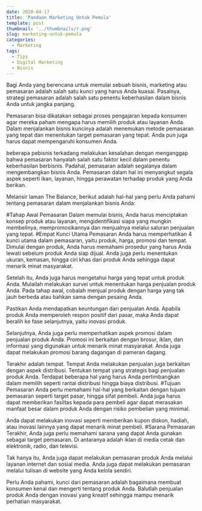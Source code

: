```yaml
---
date: 2020-04-17
title: 'Panduan Marketing Untuk Pemula'
template: post
thumbnail: '../thumbnails/r.png'
slug: marketing-untuk-pemula
categories:
  - Marketing
tags:
  - Tips
  - Digital Marketing
  - Bisnis
---
```


Bagi Anda yang berencana untuk memulai sebuah bisnis, marketing atau pemasaran adalah salah satu kunci yang harus Anda kuasai. Pasalnya, strategi pemasaran adalah salah satu penentu keberhasilan dalam bisnis Anda untuk jangka panjang.

Pemasaran bisa dikatakan sebagai proses pengajaran kepada konsumen agar mereka paham mengapa harus memilih produk atau layanan Anda. Dalam menjalankan bisnis kuncinya adalah menemukan metode pemasaran yang tepat dan menentukan target pemasaran yang tepat. Anda pun juga harus dapat mempengaruhi konsumen Anda.

beberapa pebisnis terkadang melakukan kesalahan dengan menganggap bahwa pemasaran hanyalah salah satu faktor kecil dalam penentu keberhasilan berbisnis. Padahal, pemasaran adalah segalanya dalam mengembangkan bisnis Anda. Pemasaran dalam hal ini menyangkut segala aspek seperti ikan, layanan, hingga perawatan terhadap produk yang Anda berikan.

Melansir laman The Balance, berikut adalah hal-hal yang perlu Anda pahami tentang pemasaran dalam menjalankan bisnis Anda:

#Tahap Awal Pemasaran
Dalam memulai bisnis, Anda harus menciptakan konsep produk atau layanan, mengidentifikasi siapa yang mungkin membelinya, mempromosikannya dan menjualnya melalui saluran penjualan yang tepat.
#Empat Kunci Utama Pemasaran
Anda harus memperhatikan 4 kunci utama dalam pemasaran, yaitu produk, harga, promosi dan tempat. Dimulai dengan produk, Anda harus memahami prosedur yang harus Anda lewati sebelum produk Anda siap dijual. Anda juga perlu menentukan ukuran, kemasan, hingga ciri khas dari produk Anda sehingga dapat menarik minat masyarakat.

Setelah itu, Anda juga harus mengetahui harga yang tepat untuk produk Anda. Mulailah melakukan survei untuk menentukan harga penjualan produk Anda. Pada tahap awal, cobalah menjual produk dengan harga yang tak jauh berbeda atau bahkan sama dengan pesaing Anda.

Pastikan Anda mendapatkan keuntungan dari penjualan Anda. Apabila produk Anda memperoleh respon positif dari pasar, maka Anda dapat beralih ke fase selanjutnya, yaitu inovasi produk.

Selanjutnya, Anda juga perlu memperhatikan aspek promosi dalam penjualan produk Anda. Promosi ini berkaitan dengan brosur, iklan, dan informasi yang digunakan untuk menarik minat masyarakat. Anda juga dapat melakukan promosi barang dagangan di pameran dagang.

Terakhir adalah tempat. Tempat Anda melakukan penjualan juga berkaitan dengan aspek distribusi. Tentukan tempat yang strategis bagi penjualan produk Anda. Terdapat beberapa hal yang harus Anda pertimbangkan dalam memilih seperti rantai distribusi hingga biaya distribusi.
#Tujuan Pemasaran
Anda perlu memahami hal-hal yang berkaitan dengan tujuan pemasaran seperti target pasar, hingga sifat pembeli. Anda juga harus dapat memberikan fasiltas kepada para pembeli agar dapat merasakan manfaat besar dalam produk Anda dengan risiko pembelian yang minimal.

Anda dapat melakukan inovasi seperti memberikan kupon diskon, hadiah, atau inovasi lainnya yang dapat menarik minat pembeli.
#Sarana Pemasaran
Terakhir, Anda juga perlu memahami sarana yang dapat Anda gunakan sebagai target pemasaran. Di antaranya adalah iklan di media cetak dan elektronik, radio, dan televisi.

Tak hanya itu, Anda juga dapat melakukan pemasaran produk Anda melalui layanan internet dan sosial media. Anda juga dapat melakukan pemasaran melalui tulisan di website yang Anda kelola sendiri.

Perlu Anda pahami, kunci dari pemasaran adalah bagaimana membuat konsumen kenal dan mengerti tentang produk Anda. Balutlah penjualan produk Anda dengan inovasi yang kreatif sehingga mampu menarik perhatian masyarakat.

